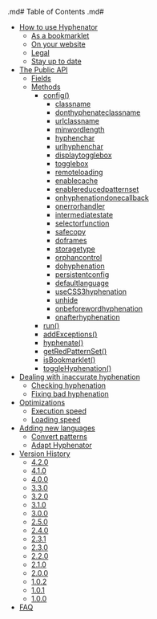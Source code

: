 .md# Table of Contents .md#

  * [How to use Hyphenator](https://github.com/mnater/Hyphenator.js/blob/wiki/en_HowToUseHyphenator.md)
    * [As a bookmarklet](https://github.com/mnater/Hyphenator.js/blob/wiki/en_HowToUseHyphenator.md#Using-Hyphenator-as-a-Bookmarklet)
    * [On your website](https://github.com/mnater/Hyphenator.js/blob/wiki/en_HowToUseHyphenator.md#Using-Hyphenator-on-your-website)
    * [Legal](https://github.com/mnater/Hyphenator.js/blob/wiki/en_HowToUseHyphenator.md#Legal)
    * [Stay up to date](https://github.com/mnater/Hyphenator.js/blob/wiki/en_HowToUseHyphenator.md#Stay-up-to-date)
  * [The Public API](https://github.com/mnater/Hyphenator.js/blob/wiki/en_PublicAPI.md)
    * [Fields](https://github.com/mnater/Hyphenator.js/blob/wiki/en_PublicAPI.md#Fields)
    * [Methods](https://github.com/mnater/Hyphenator.js/blob/wiki/en_PublicAPI.md#Methods)
      * [config()](https://github.com/mnater/Hyphenator.js/blob/wiki/en_PublicAPI.md#void-Hyphenator.configobject_settings)
        * [classname](https://github.com/mnater/Hyphenator.js/blob/wiki/en_PublicAPI.md#properties-classname-and-donthyphenateclassname)
        * [donthyphenateclassname](https://github.com/mnater/Hyphenator.js/blob/wiki/en_PublicAPI.md#properties-classname-and-donthyphenateclassname)
        * [urlclassname](https://github.com/mnater/Hyphenator.js/blob/wiki/en_PublicAPI.md#property-urlclassname)
        * [minwordlength](https://github.com/mnater/Hyphenator.js/blob/wiki/en_PublicAPI.md#property-minwordlength)
        * [hyphenchar](https://github.com/mnater/Hyphenator.js/blob/wiki/en_PublicAPI.md#property-hyphenchar)
        * [urlhyphenchar](https://github.com/mnater/Hyphenator.js/blob/wiki/en_PublicAPI.md#property-urlhyphenchar)
        * [displaytogglebox](https://github.com/mnater/Hyphenator.js/blob/wiki/en_PublicAPI.md#property-displaytogglebox)
        * [togglebox](https://github.com/mnater/Hyphenator.js/blob/wiki/en_PublicAPI.md#property-togglebox)
        * [remoteloading](https://github.com/mnater/Hyphenator.js/blob/wiki/en_PublicAPI.md#property-remoteloading)
        * [enablecache](https://github.com/mnater/Hyphenator.js/blob/wiki/en_PublicAPI.md#property-enablecache)
        * [enablereducedpatternset](https://github.com/mnater/Hyphenator.js/blob/wiki/en_PublicAPI.md#property-enablereducedpatternset)
        * [onhyphenationdonecallback](https://github.com/mnater/Hyphenator.js/blob/wiki/en_PublicAPI.md#property-onhyphenationdonecallback)
        * [onerrorhandler](https://github.com/mnater/Hyphenator.js/blob/wiki/en_PublicAPI.md#property-onerrorhandler)
        * [intermediatestate](https://github.com/mnater/Hyphenator.js/blob/wiki/en_PublicAPI.md#property-intermediatestate)
        * [selectorfunction](https://github.com/mnater/Hyphenator.js/blob/wiki/en_PublicAPI.md#property-selectorfunction)
        * [safecopy](https://github.com/mnater/Hyphenator.js/blob/wiki/en_PublicAPI.md#property-safecopy)
        * [doframes](https://github.com/mnater/Hyphenator.js/blob/wiki/en_PublicAPI.md#property-doframes)
        * [storagetype](https://github.com/mnater/Hyphenator.js/blob/wiki/en_PublicAPI.md#property-storagetype)
        * [orphancontrol](https://github.com/mnater/Hyphenator.js/blob/wiki/en_PublicAPI.md#property-orphancontrol)
        * [dohyphenation](https://github.com/mnater/Hyphenator.js/blob/wiki/en_PublicAPI.md#property-dohyphenation)
        * [persistentconfig](https://github.com/mnater/Hyphenator.js/blob/wiki/en_PublicAPI.md#property-persistentconfig)
        * [defaultlanguage](https://github.com/mnater/Hyphenator.js/blob/wiki/en_PublicAPI.md#property-defaultlanguage)
        * [useCSS3hyphenation](https://github.com/mnater/Hyphenator.js/blob/wiki/en_PublicAPI.md#property-useCSS3hyphenation)
        * [unhide](https://github.com/mnater/Hyphenator.js/blob/wiki/en_PublicAPI.md#property-unhide)
        * [onbeforewordhyphenation](https://github.com/mnater/Hyphenator.js/blob/wiki/en_PublicAPI.md#property-onbeforewordhyphenation)
        * [onafterhyphenation](https://github.com/mnater/Hyphenator.js/blob/wiki/en_PublicAPI.md#property-onafterhyphenation)
      * [run()](https://github.com/mnater/Hyphenator.js/blob/wiki/en_PublicAPI.md#void-hyphenatorrun)
      * [addExceptions()](https://github.com/mnater/Hyphenator.js/blob/wiki/en_PublicAPI.md#void-hyphenatoraddexceptionsstring-language-string-words)
      * [hyphenate()](https://github.com/mnater/Hyphenator.js/blob/wiki/en_PublicAPI.md#mixed-hyphenatorhyphenatemixed-target-string-lang)
      * [getRedPatternSet()](https://github.com/mnater/Hyphenator.js/blob/wiki/en_PublicAPI.md#bool-hyphenatorgetredpatternsetstring-lang)
      * [isBookmarklet()](https://github.com/mnater/Hyphenator.js/blob/wiki/en_PublicAPI.md#bool-hyphenatorisbookmarklet)
      * [toggleHyphenation()](https://github.com/mnater/Hyphenator.js/blob/wiki/en_PublicAPI.md#void-hyphenatortogglehyphenation)
  * [Dealing with inaccurate hyphenation](https://github.com/mnater/Hyphenator.js/blob/wiki/en_DealingWithInaccurateHyphenation.md)
    * [Checking hyphenation](https://github.com/mnater/Hyphenator.js/blob/wiki/en_DealingWithInaccurateHyphenation.md#Checking-hyphenation)
    * [Fixing bad hyphenation](https://github.com/mnater/Hyphenator.js/blob/wiki/en_DealingWithInaccurateHyphenation.md#Fixing-bad-hyphenation)
  * [Optimizations](https://github.com/mnater/Hyphenator.js/blob/wiki/en_Optimizations.md)
    * [Execution speed](https://github.com/mnater/Hyphenator.js/blob/wiki/en_Optimizations.md#Execution-speed)
    * [Loading speed](https://github.com/mnater/Hyphenator.js/blob/wiki/en_Optimizations.md#Loading-speed)
  * [Adding new languages](https://github.com/mnater/Hyphenator.js/blob/wiki/en_AddNewLanguage.md)
    * [Convert patterns](https://github.com/mnater/Hyphenator.js/blob/wiki/en_AddNewLanguage.md#Converting-the-patterns)
    * [Adapt Hyphenator](https://github.com/mnater/Hyphenator.js/blob/wiki/en_AddNewLanguage.md#adapt-code-in-Hyphenator)
  * [Version History](https://github.com/mnater/Hyphenator.js/blob/wiki/en_VersionHistory.md)
    * [4.2.0](https://github.com/mnater/Hyphenator.js/blob/wiki/en_VersionHistory?ts=1366920049&updated=en_VersionHistory.md#(April_25,_2013))
    * [4.1.0](https://github.com/mnater/Hyphenator.js/blob/wiki/en_VersionHistory.md#(October_18,_2012))
    * [4.0.0](https://github.com/mnater/Hyphenator.js/blob/wiki/en_VersionHistory.md#(August_05,_2011))
    * [3.3.0](https://github.com/mnater/Hyphenator.js/blob/wiki/en_VersionHistory.md#(April_6,_2011))
    * [3.2.0](https://github.com/mnater/Hyphenator.js/blob/wiki/en_VersionHistory.md#(November_14,_2010))
    * [3.1.0](https://github.com/mnater/Hyphenator.js/blob/wiki/en_VersionHistory.md#(September_2,_2010))
    * [3.0.0](https://github.com/mnater/Hyphenator.js/blob/wiki/en_VersionHistory.md#(June_16,_2010))
    * [2.5.0](https://github.com/mnater/Hyphenator.js/blob/wiki/en_VersionHistory.md#(February_27,_2010))
    * [2.4.0](https://github.com/mnater/Hyphenator.js/blob/wiki/en_VersionHistory.md#(October_09,_2009))
    * [2.3.1](https://github.com/mnater/Hyphenator.js/blob/wiki/en_VersionHistory.md#(August_05,_2009))
    * [2.3.0](https://github.com/mnater/Hyphenator.js/blob/wiki/en_VersionHistory.md#(July_14,_2009))
    * [2.2.0](https://github.com/mnater/Hyphenator.js/blob/wiki/en_VersionHistory.md#(May_06,_2009))
    * [2.1.0](https://github.com/mnater/Hyphenator.js/blob/wiki/en_VersionHistory.md#(Apr_05,_2009))
    * [2.0.0](https://github.com/mnater/Hyphenator.js/blob/wiki/en_VersionHistory.md#(Mar_15,_2009))
    * [1.0.2](https://github.com/mnater/Hyphenator.js/blob/wiki/en_VersionHistory.md#(Mar_08,_2009))
    * [1.0.1](https://github.com/mnater/Hyphenator.js/blob/wiki/en_VersionHistory.md#(Mar_02,_2009))
    * [1.0.0](https://github.com/mnater/Hyphenator.js/blob/wiki/en_VersionHistory.md#(Feb_21,_2009))
  * [FAQ](https://github.com/mnater/Hyphenator.js/blob/wiki/en_FAQ.md)
